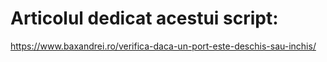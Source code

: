 # Articolul dedicat acestui script:
https://www.baxandrei.ro/verifica-daca-un-port-este-deschis-sau-inchis/
